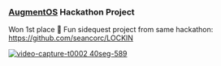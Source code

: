 ### [AugmentOS](https://augmentos.org/) Hackathon Project
Won 1st place 🥇
Fun sidequest project from same hackathon: https://github.com/seancorc/LOCKIN

[![video-capture-t0002 40seg-589](https://github.com/user-attachments/assets/e412898e-6b56-4e9e-b88f-578d2da1edf6)](https://drive.google.com/file/d/1fEqoDnYf22kM_wixIhT7ffUkcAzuPVRo/view?usp=sharing)

